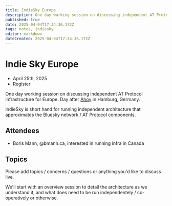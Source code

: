 ```yaml
---
title: IndieSky Europe
description: One day working session on discussing independent AT Protocol infrastructure for Europe
published: true
date: 2025-04-04T17:34:36.172Z
tags: notes, indiesky
editor: markdown
dateCreated: 2025-04-04T17:34:36.172Z
---
```


# Indie Sky Europe

* April 25th, 2025
* Register

One day working session on discussing independent AT Protocol infrastructure for Europe. Day after [Ahoy](https://ahoy.eu) in Hamburg, Germany.

IndieSky is short hand for running independent architecture that approximates the Bluesky network / AT Protocol components.

## Attendees

* Boris Mann, @bmann.ca, interested in running infra in Canada

## Topics

Please add topics / concerns / questions or anything you'd like to discuss live.

We'll start with an overview session to detail the architecture as we understand it, and what does need to be run independentely / co-operatively or otherwise.

